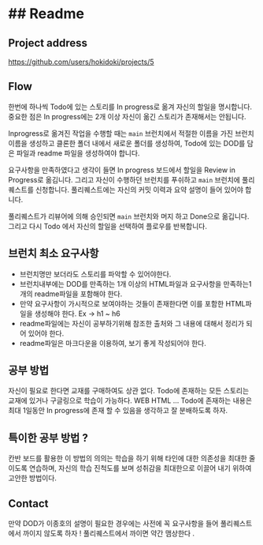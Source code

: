 # ## Readme 

## Project address

https://github.com/users/hokidoki/projects/5

## Flow 

한번에 하나씩 Todo에 있는 스토리를 In progress로 옮겨 자신의 할일을 명시합니다. 
중요한 점은 In progress에는 2개 이상 자신이 옮긴 스토리가 존재해서는 안됩니다. 

Inprogress로 옮겨진 작업을 수행할 때는 `main` 브런치에서 적절한 이름을 가진 브런치 이름을 생성하고 클론한 폴더 내에서 새로운 폴더를 생성하여, Todo에 있는 DOD를 담은 파일과 readme 파일을 생성하여야 합니다. 

요구사항을 만족하였다고 생각이 들면 In progress 보드에서 할일을 Review in Progress로 옮김니다. 그리고 자신이 수행하던 브런치를 푸쉬하고 `main` 브런치에 풀리퀘스트를 신청합니다.  풀리퀘스트에는 자신의 커밋 이력과 요약 설명이 들어 있어야 합니다. 

풀리퀘스트가 리뷰어에 의해 승인되면 `main` 브런치와 머지 하고 Done으로 옮깁니다. 그리고 다시 Todo 에서 자신의 할일을 선택하여 플로우를 반복합니다. 

## 브런치 최소 요구사항 

* 브런치명만 보더라도 스토리를 파악할 수 있어야한다. 
* 브런치내부에는 DOD를 만족하는 1개 이상의 HTML파일과 요구사항을 만족하는1개의 readme파일을 포함해야 한다.
* 만약 요구사항이 가시적으로 보여야하는 것들이 존재한다면 이를 포함한 HTML파일을 생성해야 한다. Ex -> h1 ~ h6
* readme파일에는 자신이 공부하기위해 참조한 출처와 그 내용에 대해서 정리가 되어 있어야 한다.
* readme파일은 마크다운을 이용하여, 보기 좋게 작성되어야 한다. 


## 공부 방법 
자신이 필요로 한다면 교재를 구매하여도 상관 없다. Todo에 존재하는 모든 스토리는 교재에 있거나 구글링으로 학습이 가능하다. WEB HTML … Todo에 존재하는 내용은 최대 1일동안 In progress에 존재 할 수 있음을 생각하고 잘 분배하도록 하자. 

## 특이한 공부 방법 ? 
칸반 보드를 활용한 이 방법의 의의는 학습을 하기 위해 타인에 대한 의존성을 최대한 줄이도록 연습하며, 자신의 학습 진척도를 보며 성취감을 최대한으로 이끌어 내기 위하여 고안한 방법이다. 

## Contact
만약 DOD가 이종호의 설명이 필요한 경우에는 사전에 꼭 요구사항을 들어 풀리퀘스트에서 까이지 않도록 하자 ! 풀리퀘스트에서 까이면 약간 맴상한다 .

